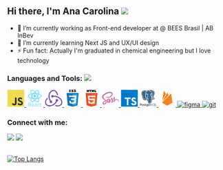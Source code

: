 ## Hi there, I'm Ana Carolina  <img src="https://media2.giphy.com/media/26Fxy3Iz1ari8oytO/giphy.gif?cid=ecf05e47hk51qecfhltk0par1s1mqjd8n2prmswvjoo2sk7j&rid=giphy.gif&ct=s" width="100">

- 🔭 I’m currently working as Front-end developer at @ BEES Brasil | AB InBev
- 🌱 I’m currently learning Next JS and UX/UI design 
- ⚡ Fun fact: Actually I'm graduated in chemical engineering but I love technology

<h3 align="left">Languages and Tools: <img src="https://media.giphy.com/media/WUlplcMpOCEmTGBtBW/giphy.gif" width="30"></h3>
<p align="left"> 
<a href="https://developer.mozilla.org/en-US/docs/Web/JavaScript" target="_blank"> <img src="https://raw.githubusercontent.com/devicons/devicon/master/icons/javascript/javascript-original.svg" alt="javascript" width="40" height="40"/> </a>	
<a href="https://reactjs.org/" target="_blank"> <img src="https://raw.githubusercontent.com/devicons/devicon/master/icons/react/react-original-wordmark.svg" alt="react" width="40" height="40"/> </a>
<a href="https://www.postgresql.org/" target="_blank"> <img src="https://raw.githubusercontent.com/devicons/devicon/master/icons/redux/redux-original.svg" alt="redux" width="40" height="40"/> </a>	
<a href="https://www.w3schools.com/css/" target="_blank"> <img src="https://raw.githubusercontent.com/devicons/devicon/master/icons/css3/css3-original-wordmark.svg" alt="css3" width="40" height="40"/> </a>
<a href="https://www.w3.org/html/" target="_blank"> <img src="https://raw.githubusercontent.com/devicons/devicon/master/icons/html5/html5-original-wordmark.svg" alt="html5" width="40" height="40"/> </a>  
<a href="https://sass-lang.com" target="_blank"> <img src="https://raw.githubusercontent.com/devicons/devicon/master/icons/sass/sass-original.svg" alt="sass" width="40" height="40"/> </a> 
<a href="https://www.typescriptlang.org/" target="_blank"> <img src="https://raw.githubusercontent.com/devicons/devicon/master/icons/typescript/typescript-original.svg" alt="typescript" width="40" height="40"/> </a>
<a href="https://www.postgresql.org/" target="_blank"> <img src="https://raw.githubusercontent.com/devicons/devicon/master/icons/postgresql/postgresql-original-wordmark.svg" alt="postgresql" width="40" height="40"/> </a>	
<a href="https://firebase.google.com/?hl=pt-br" target="_blank"> <img src="https://raw.githubusercontent.com/devicons/devicon/master/icons/firebase/firebase-plain.svg" alt="firebase" width="40" height="40"/> </a>	
<a href="https://www.figma.com/" target="_blank"> <img src="https://www.vectorlogo.zone/logos/figma/figma-icon.svg" alt="figma" width="40" height="40"/> </a>
<a href="https://git-scm.com/" target="_blank"> <img src="https://www.vectorlogo.zone/logos/git-scm/git-scm-icon.svg" alt="git" width="40" height="40"/> </a> 
</p>


<h3 align="left">Connect with me:</h3>

<div>
<a href= "https://www.linkedin.com/in/anacarolinamauroribeiro/"><img src="https://img.shields.io/badge/-LinkedIn-0077B5?style=flat&labelColor=0077B5&logo=Linkedin&Color=white" target="_blank"></a>
<a href = "mailto:carolribeiro2112@gmail.com"><img src="https://img.shields.io/badge/Gmail-D14836?style=flat&logo=gmail&logoColor=white" target="_blank"></a>
</div>

<br>

[![Top Langs](https://github-readme-stats.vercel.app/api/top-langs/?username=carolribeiro2112&layout=compact)](https://github.com/carolribeiro2112/github-readme-stats)

<!-- Icons -->


<!--
**carolribeiro2112/carolribeiro2112** is a ✨ _special_ ✨ repository because its `README.md` (this file) appears on your GitHub profile.

Here are some ideas to get you started:

- 🔭 I’m currently working on ...
- 🌱 I’m currently learning ...
- 👯 I’m looking to collaborate on ...
- 🤔 I’m looking for help with ...
- 💬 Ask me about ...
- 📫 How to reach me: ...
- 😄 Pronouns: ...
- ⚡ Fun fact: ...
-->
